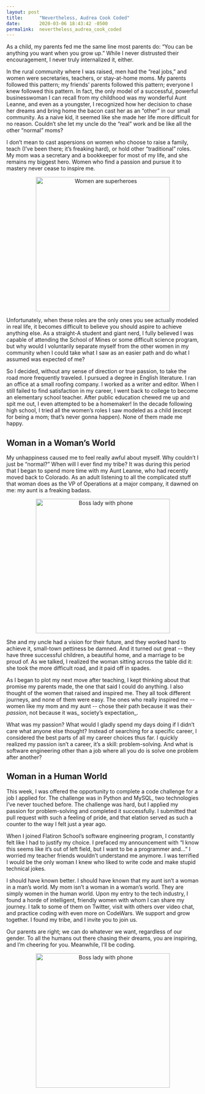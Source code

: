 ```yaml
---
layout: post
title:      "Nevertheless, Audrea Cook Coded"
date:       2020-03-06 18:43:42 -0500
permalink:  nevertheless_audrea_cook_coded
---
```



As a child, my parents fed me the same line most parents do: “You can be anything you want when you grow up.” While I never distrusted their encouragement, I never truly internalized it, either. 

In the rural community where I was raised, men had the “real jobs,” and women were secretaries, teachers, or stay-at-home moms. My parents followed this pattern; my friends’ parents followed this pattern; everyone I knew followed this pattern. In fact, the only model of a successful, powerful businesswoman I can recall from my childhood was my wonderful Aunt Leanne, and even as a youngster, I recognized how her decision to chase her dreams and bring home the bacon cast her as an “other” in our small community. As a naive kid, it seemed like she made her life more difficult for no reason. Couldn’t she let my uncle do the “real” work and be like all the other “normal” moms?

I don’t mean to cast aspersions on women who choose to raise a family, teach (I’ve been there; it’s freaking hard), or hold other “traditional” roles. My mom was a secretary and a bookkeeper for most of my life, and she remains my biggest hero. Women who find a passion and pursue it to mastery never cease to inspire me. 

<center>
<img width='350' src='https://media.giphy.com/media/l2JhtysmRGeYBg2xG/source.gif' alt="Women are superheroes"/>
</center>

Unfortunately, when these roles are the only ones you see actually modeled in real life, it becomes difficult to believe you should aspire to achieve anything else. As a straight-A student and giant nerd, I fully believed I was capable of attending the School of Mines or some difficult science program, but why would I voluntarily separate myself from the other women in my community when I could take what I saw as an easier path and do what I assumed was expected of me?

So I decided, without any sense of direction or true passion, to take the road more frequently traveled. I pursued a degree in English literature. I ran an office at a small roofing company. I worked as a writer and editor. When I still failed to find satisfaction in my career, I went back to college to become an elementary school teacher. After public education chewed me up and spit me out, I even attempted to be a homemaker! In the decade following high school, I tried all the women’s roles I saw modeled as a child (except for being a mom; that’s never gonna happen). None of them made me happy.


## Woman in a Woman’s World

My unhappiness caused me to feel really awful about myself. Why couldn’t I just be “normal?” When will I ever find my tribe? It was during this period that I began to spend more time with my Aunt Leanne, who had recently moved back to Colorado. As an adult listening to all the complicated stuff that woman does as the VP of Operations at a major company, it dawned on me: my aunt is a freaking badass.

<center>
<img width='350' src='https://media.giphy.com/media/d7na8xL5VKPTq5XWeY/source.gif' alt="Boss lady with phone"/>
</center>

She and my uncle had a vision for their future, and they worked hard to achieve it, small-town pettiness be damned. And it turned out great -- they have three successful children, a beautiful home, and a marriage to be proud of. As we talked, I realized the woman sitting across the table did it: she took the more difficult road, and it paid off in spades.

As I began to plot my next move after teaching, I kept thinking about that promise my parents made, the one that said I could do anything. I also thought of the women that raised and inspired me. They all took different journeys, and none of them were easy. The ones who really inspired me -- women like my mom and my aunt -- chose their path because it was their _passion_, not because it was_ society’s expectation_.

What was my passion? What would I gladly spend my days doing if I didn’t care what anyone else thought? Instead of searching for a specific career, I considered the best parts of all my career choices thus far. I quickly realized my passion isn’t a career, it’s a skill: problem-solving. And what is software engineering other than a job where all you do is solve one problem after another?


## Woman in a Human World

This week, I was offered the opportunity to complete a code challenge for a job I applied for. The challenge was in Python and MySQL, two technologies I’ve never touched before. The challenge was hard, but I applied my passion for problem-solving and completed it successfully. I submitted that pull request with such a feeling of pride, and that elation served as such a counter to the way I felt just a year ago.

When I joined Flatiron School’s software engineering program, I constantly felt like I had to justify my choice. I prefaced my announcement with “I know this seems like it’s out of left field, but I want to be a programmer and…” I worried my teacher friends wouldn’t understand me anymore. I was terrified I would be the only woman I knew who liked to write code and make stupid technical jokes. 

I should have known better. I should have known that my aunt isn’t a woman in a man’s world. My mom isn’t a woman in a woman’s world. They are simply women in the human world. Upon my entry to the tech industry, I found a horde of intelligent, friendly women with whom I can share my journey. I talk to some of them on Twitter, visit with others over video chat, and practice coding with even more on CodeWars. We support and grow together. I found my tribe, and I invite you to join us.

Our parents are right; we can do whatever we want, regardless of our gender. To all the humans out there chasing their dreams, you are inspiring, and I’m cheering for you. Meanwhile, I’ll be coding.

<center>
<img width='350' src='https://media.giphy.com/media/26gs7m3jLKEAY0shO/source.gif' alt="Boss lady with phone"/>
</center>
